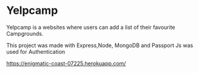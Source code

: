 # Yelpcamp
Yelpcamp is a websites where users can add a list of their favourite Campgrounds.

This project was made with Express,Node, MongoDB and Passport Js was used for Authentication 

https://enigmatic-coast-07225.herokuapp.com/




